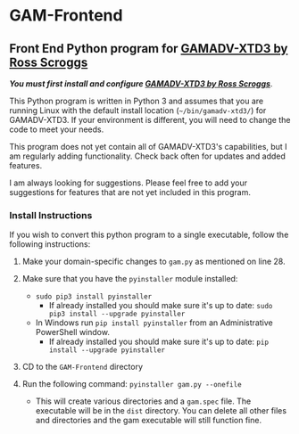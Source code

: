 # GAM-Frontend

## Front End Python program for [GAMADV-XTD3 by Ross Scroggs](https://github.com/taers232c/GAMADV-XTD3 "GAMADV-XTD3 by Ross Scroggs")

**_You must first install and configure [GAMADV-XTD3 by Ross Scroggs](https://github.com/taers232c/GAMADV-XTD3 "GAMADV-XTD3 by Ross Scroggs")_**.

This Python program is written in Python 3 and assumes that you are running Linux with the default install location (`~/bin/gamadv-xtd3/`) for GAMADV-XTD3. If your environment is different, you will need to change the code to meet your needs.

This program does not yet contain all of GAMADV-XTD3's capabilities, but I am regularly adding functionality. Check back often for updates and added features.

I am always looking for suggestions. Please feel free to add your suggestions for features that are not yet included in this program.

### Install Instructions

If you wish to convert this python program to a single executable, follow the following instructions:

1. Make your domain-specific changes to `gam.py` as mentioned on line 28.
2. Make sure that you have the `pyinstaller` module installed:
    * `sudo pip3 install pyinstaller`
      * If already installed you should make sure it's up to date: `sudo pip3 install --upgrade pyinstaller`
    * In Windows run `pip install pyinstaller` from an Administrative PowerShell window.
        * If already installed you should make sure it's up to date: `pip install --upgrade pyinstaller`

3. CD to the `GAM-Frontend` directory
4. Run the following command: `pyinstaller gam.py --onefile`
    * This will create various directories and a `gam.spec` file. The executable will be in the `dist` directory. You can delete all other files and directories and the gam executable will still function fine.
